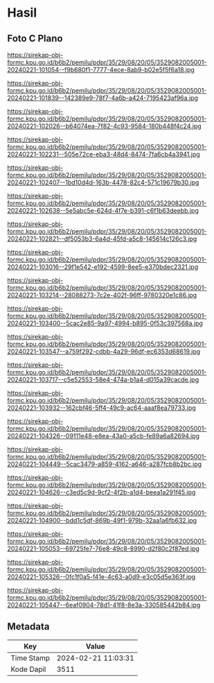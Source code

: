 # Hasil

## Foto C Plano

https://sirekap-obj-formc.kpu.go.id/b6b2/pemilu/pdpr/35/29/08/20/05/3529082005001-20240221-101054--f9b680f1-7777-4ece-8ab9-b02e5f5f6a18.jpg

https://sirekap-obj-formc.kpu.go.id/b6b2/pemilu/pdpr/35/29/08/20/05/3529082005001-20240221-101839--142389e9-78f7-4a6b-a424-7195423af96a.jpg

https://sirekap-obj-formc.kpu.go.id/b6b2/pemilu/pdpr/35/29/08/20/05/3529082005001-20240221-102026--b64074ea-7f82-4c93-9584-180b448f4c24.jpg

https://sirekap-obj-formc.kpu.go.id/b6b2/pemilu/pdpr/35/29/08/20/05/3529082005001-20240221-102231--505e72ce-eba3-48d4-8474-7fa6cb4a3941.jpg

https://sirekap-obj-formc.kpu.go.id/b6b2/pemilu/pdpr/35/29/08/20/05/3529082005001-20240221-102407--1bd10d4d-163b-4478-82c4-571c19679b30.jpg

https://sirekap-obj-formc.kpu.go.id/b6b2/pemilu/pdpr/35/29/08/20/05/3529082005001-20240221-102638--5e5abc5e-624d-4f7e-b391-c6f1b63deebb.jpg

https://sirekap-obj-formc.kpu.go.id/b6b2/pemilu/pdpr/35/29/08/20/05/3529082005001-20240221-102821--df5053b3-6a4d-45fd-a5c8-145614c126c3.jpg

https://sirekap-obj-formc.kpu.go.id/b6b2/pemilu/pdpr/35/29/08/20/05/3529082005001-20240221-103016--29f1e542-e192-4599-8ee5-e370bdec2321.jpg

https://sirekap-obj-formc.kpu.go.id/b6b2/pemilu/pdpr/35/29/08/20/05/3529082005001-20240221-103214--28088273-7c2e-402f-96ff-9780320e1c86.jpg

https://sirekap-obj-formc.kpu.go.id/b6b2/pemilu/pdpr/35/29/08/20/05/3529082005001-20240221-103400--5cac2e85-9a97-4994-b895-0f53c397568a.jpg

https://sirekap-obj-formc.kpu.go.id/b6b2/pemilu/pdpr/35/29/08/20/05/3529082005001-20240221-103547--a759f292-cdbb-4a29-96df-ec6353d68619.jpg

https://sirekap-obj-formc.kpu.go.id/b6b2/pemilu/pdpr/35/29/08/20/05/3529082005001-20240221-103717--c5e52553-58e4-474a-b1a4-d015a39cacde.jpg

https://sirekap-obj-formc.kpu.go.id/b6b2/pemilu/pdpr/35/29/08/20/05/3529082005001-20240221-103932--162cbf46-5ff4-49c9-ac64-aaaf8ea79733.jpg

https://sirekap-obj-formc.kpu.go.id/b6b2/pemilu/pdpr/35/29/08/20/05/3529082005001-20240221-104326--09111e48-e8ea-43a0-a5cb-fe89a6a82694.jpg

https://sirekap-obj-formc.kpu.go.id/b6b2/pemilu/pdpr/35/29/08/20/05/3529082005001-20240221-104449--5cac3479-a859-4162-a646-a287fcb8b2bc.jpg

https://sirekap-obj-formc.kpu.go.id/b6b2/pemilu/pdpr/35/29/08/20/05/3529082005001-20240221-104626--c3ed5c9d-9cf2-4f2b-a1d4-beea1a291f45.jpg

https://sirekap-obj-formc.kpu.go.id/b6b2/pemilu/pdpr/35/29/08/20/05/3529082005001-20240221-104900--bdd1c5df-869b-49f1-979b-32aa1a6fb632.jpg

https://sirekap-obj-formc.kpu.go.id/b6b2/pemilu/pdpr/35/29/08/20/05/3529082005001-20240221-105053--69725fe7-76e8-49c8-8990-d2f80c2f87ed.jpg

https://sirekap-obj-formc.kpu.go.id/b6b2/pemilu/pdpr/35/29/08/20/05/3529082005001-20240221-105326--0fc1f0a5-f41e-4c63-a0d9-e3c05d5e363f.jpg

https://sirekap-obj-formc.kpu.go.id/b6b2/pemilu/pdpr/35/29/08/20/05/3529082005001-20240221-105447--6eaf0904-78d1-41f8-8e3a-330585442b84.jpg


## Metadata

| Key        | Value               |
| ---------- | ------------------- |
| Time Stamp | 2024-02-21 11:03:31 |
| Kode Dapil | 3511                |




